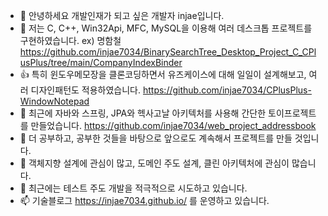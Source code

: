 - 👋 안녕하세요 개발인재가 되고 싶은 개발자 injae입니다.
- 👀 저는 C, C++, Win32Api, MFC, MySQL을 이용해 여러 데스크톱 프로젝트를 구현하였습니다. ex) 명함철 https://github.com/injae7034/BinarySearchTree_Desktop_Project_C_CPlusPlus/tree/main/CompanyIndexBinder
- 👍 특히 윈도우메모장을 클론코딩하면서 유즈케이스에 대해 일일이 설계해보고, 여러 디자인패턴도 적용하였습니다. https://github.com/injae7034/CPlusPlus-WindowNotepad
- 🎉 최근에 자바와 스프링, JPA와 헥사고날 아키텍처를 사용해 간단한 토이프로젝트를 만들었습니다. https://github.com/injae7034/web_project_addressbook
- 🌱 더 공부하고, 공부한 것들을 바탕으로 앞으로도 계속해서 프로젝트를 만들 것입니다.
- 💞️ 객체지향 설계에 관심이 많고, 도메인 주도 설계, 클린 아키텍처에 관심이 많습니다.
- 🤔 최근에는 테스트 주도 개발을 적극적으로 시도하고 있습니다.
- 📫 기술블로그 https://injae7034.github.io/ 를 운영하고 있습니다. 

<!---
injae7034/injae7034 is a ✨ special ✨ repository because its `README.md` (this file) appears on your GitHub profile.
You can click the Preview link to take a look at your changes.
--->
